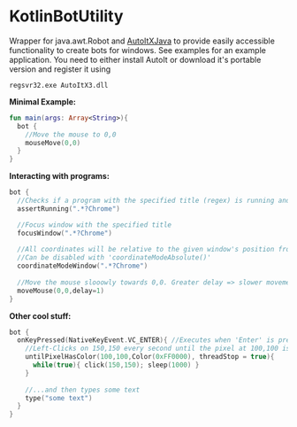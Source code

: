 # KotlinBotUtility
Wrapper for java.awt.Robot and [AutoItXJava](https://github.com/accessrichard/autoitx4java) to provide easily accessible functionality to create bots for windows.
See examples for an example application.
You need to either install AutoIt or download it's portable version and register it using
```
regsvr32.exe AutoItX3.dll
```


**Minimal Example:**
```kotlin
fun main(args: Array<String>){
  bot {
    //Move the mouse to 0,0
    mouseMove(0,0)
  }
}
```

**Interacting with programs:**
```kotlin
bot {
  //Checks if a program with the specified title (regex) is running and otherwise terminates
  assertRunning(".*?Chrome")

  //Focus window with the specified title
  focusWindow(".*?Chrome")
  
  //All coordinates will be relative to the given window's position from here on.
  //Can be disabled with 'coordinateModeAbsolute()'
  coordinateModeWindow(".*?Chrome")
  
  //Move the mouse slooowly towards 0,0. Greater delay => slower movement.
  moveMouse(0,0,delay=1)
}
```

**Other cool stuff:**
```kotlin
bot {
  onKeyPressed(NativeKeyEvent.VC_ENTER){ //Executes when 'Enter' is pressed
    //Left-Clicks on 150,150 every second until the pixel at 100,100 is red.
    untilPixelHasColor(100,100,Color(0xFF0000), threadStop = true){
      while(true){ click(150,150); sleep(1000) }
    }
    
    //...and then types some text
    type("some text")
  }
}
```
